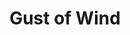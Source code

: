 ---
title: "Gust of Wind"
index:
  - gust-of-wind
permalink: /spells/gust-of-wind/
tags:
  - Spell
  - 2nd Level
  - Evocation
available_for:
  - Druid
  - Sorcerer
  - Wizard
level: "2nd Level"
school: "Evocation"
area: "60 ft"
shape: "Line"
comp:
  - V
  - S
  - M
material: "a legume seed."
duration: "1 Minute"
concentration: true
attack: "STR Save"
description: |
  A line of strong wind 60 feet long and 10 feet wide blasts from you in a direction you choose for the spell's duration. Each creature that starts its turn in the line must succeed on a strength saving throw or be pushed 15 feet away from you in a direction following the line.

  Any creature in the line must spend 2 feet of movement for every 1 foot it moves when moving closer to you.

  The gust disperses gas or vapor, and it extinguishes candles, torches, and similar unprotected flames in the area. It causes protected flames, such as those of lanterns, to dance wildly and has a 50 percent chance to extinguish them.

  As a bonus action on each of your turns before the spell ends, you can change the direction in which the line blasts from you.
excerpt: "A line of strong wind 60 feet long and 10 feet wide blasts from you in a direction you choose for the spell's duration."
source: "Basic Rules"
---
